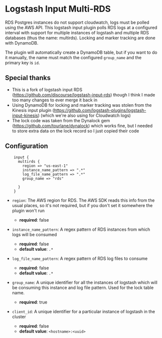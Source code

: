 # Logstash Input Multi-RDS

RDS Postgres instances do not support cloudwatch, logs must be polled using the AWS API. This logstash input plugin polls RDS logs at a configured interval with support for multiple instances of logstash and multiple RDS databases (thus the name: multirds). Locking and marker tracking are done with DynamoDB. 

The plugin will automatically create a DynamoDB table, but if you want to do it manually, the name must match the configured `group_name` and the primary key is `id`.

## Special thanks

* This is a fork of logstash input RDS (https://github.com/discourse/logstash-input-rds) though I think I made too many changes to ever merge it back in
* Using DynamoDB for locking and marker tracking was stolen from the Kinesis input plugin (https://github.com/logstash-plugins/logstash-input-kinesis) (which we're also using for Cloudwatch logs) 
* The lock code was taken from the Dynalock gem (https://github.com/tourlane/dynalock) which works fine, but I needed to store extra data on the lock record so I just copied their code

## Configuration

```
    input {
      multirds {
        region => "us-east-1"
        instance_name_pattern => ".*"
        log_file_name_pattern => ".*"
        group_name => "rds"

      }
    }
```

* `region`: The AWS region for RDS. The AWS SDK reads this info from the usual places, so it's not required, but if you don't set it somewhere the plugin won't run
  * **required**: false

* `instance_name_pattern`: A regex pattern of RDS instances from which logs will be consumed
  * **required**: false
  * **default value**: `.*`

* `log_file_name_pattern`: A regex pattern of RDS log files to consume
  * **required**: false
  * **default value**: `.*`

* `group_name`: A unique identifier for all the instances of logstash which will be consuming this instance and log file pattern. Used for the lock table name.
  * **required**: true

* `client_id`: A unique identifier for a particular instance of logstash in the cluster
  * **required**: false
  * **default value**: `<hostname>:<uuid>`
